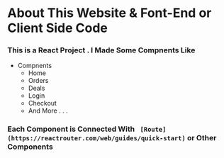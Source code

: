 # About This Website & Font-End or Client Side Code
### This is a React Project . I Made Some Compnents Like


* Compnents
  * Home
  * Orders
  * Deals
  * Login
  * Checkout 
  * And More . . .
### Each Component is Connected With ``` [Route] (https://reactrouter.com/web/guides/quick-start)``` or Other Components
